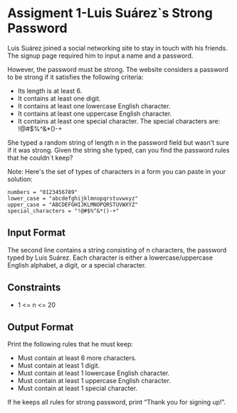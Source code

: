 # Assigment 1-Luis Suárez`s Strong Password

Luis Suárez joined a social networking site to stay in touch with his friends. The signup page required him to input a name and a password. 

However, the password must be strong. The website considers a password to be strong if it satisfies the following criteria:

-	Its length is at least 6.
-	It contains at least one digit.
-	It contains at least one lowercase English character.
-	It contains at least one uppercase English character.
-	It contains at least one special character. The special characters are: !@#$%^&*()-+

She typed a random string of length n in the password field but wasn't sure if it was strong. Given the string she typed, can you find the password rules that he couldn`t keep?

Note: Here's the set of types of characters in a form you can paste in your solution:

```
numbers = "0123456789"
lower_case = "abcdefghijklmnopqrstuvwxyz"
upper_case = "ABCDEFGHIJKLMNOPQRSTUVWXYZ"
special_characters = "!@#$%^&*()-+"
```
 
## Input Format

The second line contains a string consisting of n characters, the password typed by Luis Suárez. Each character is either a lowercase/uppercase English alphabet, a digit, or a special character.

## Constraints

-	1 <= n <= 20

## Output Format

Print the following rules that he must keep:

-	Must contain at least 6 more characters.
-	Must contain at least 1 digit.
-	Must contain at least 1 lowercase English character.
-	Must contain at least 1 uppercase English character.
-	Must contain at least 1 special character.

If he keeps all rules for strong password, print “Thank you for signing up!”.
